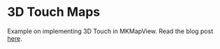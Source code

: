# 3D Touch Maps

Example on implementing 3D Touch in MKMapView. Read the blog post [here](//kylebashour.com/posts/3d-touch-with-mkmapview).
